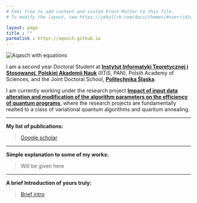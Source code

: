 ```yaml
---
# Feel free to add content and custom Front Matter to this file.
# To modify the layout, see https://jekyllrb.com/docs/themes/#overriding-theme-defaults

layout: page
title : ""
parmalink : https://aqasch.github.io
---
```

![Aqasch with equations](/img/me.jepg)


I am a second year Doctoral Student at [**Instytut Informatyki Teoretycznej i Stosowanej, Polskiej Akademii Nauk**](https://www.iitis.pl/pl) (IITiS, PAN), Polsih Academy of Sciences, and the Joint Doctoral School, [**Politechnika Śląska**](https://www.polsl.pl/en/).

I am currently working under the research project [**Impact of input data alteration and modification of the algorithm parameters on the efficiency of quantum programs**](https://miszczak.eu/grants/qprogmods/), where the research projects are fundamentally realted to a class of variational quantum algorithms and quantum annealing.



-----

**My list of publications:**
> [Google scholar](https://scholar.google.com/citations?user=0ICcM_YAAAAJ&hl=en)



-----

**Simple explanation to some of my works:**
> Will be given here



-----

**A brief Introduction of yours truly:**
> [Brief intro](https://aqasch.github.io/brief-about/)